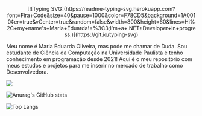 <div align="center">
  [![Typing SVG](https://readme-typing-svg.herokuapp.com?font=Fira+Code&size=40&pause=1000&color=F78CD5&background=1A0010&center=true&vCenter=true&random=false&width=800&height=60&lines=Hi%2C+my+name's+Maria+Eduarda!+%3C3;I'm+a+.NET+Developer+in+progress.)](https://git.io/typing-svg)
</div>

<p>
  Meu nome é Maria Eduarda Oliveira, mas pode me chamar de Duda. Sou estudante de Ciência da Computação na Universidade Paulista e tenho conhecimento em programação desde 2021! Aqui é o meu repositório com meus estudos e projetos para me inserir no mercado de trabalho como Desenvolvedora. 
</p>
<a href = 'https://www.linkedin.com/in/mariaeduardaoliveira-wk/'><img src='https://img.shields.io/badge/linkedin-%230077B5.svg?style=for-the-badge&logo=linkedin&logoColor=white'></img></a>

![Anurag's GitHub stats](https://github-readme-stats.vercel.app/api?username=dssduda&theme=date_night&show_icons=true)

![Top Langs](https://github-readme-stats.vercel.app/api/top-langs/?username=dssduda&theme=date_night&layout=compact)

